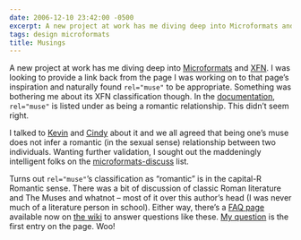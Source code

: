 ```yaml
---
date: 2006-12-10 23:42:00 -0500
excerpt: A new project at work has me diving deep into Microformats and XFN.
tags: design microformats
title: Musings
---
```


A new project at work has me diving deep into [Microformats](http://microformats.org/) and [XFN](http://gmpg.org/xfn/). I was looking to provide a link back from the page I was working on to that page’s inspiration and naturally found `rel="muse"` to be appropriate. Something was bothering me about its XFN classification though. In the [documentation](http://gmpg.org/xfn/11), `rel="muse"` is listed under as being a romantic relationship. This didn’t seem right.

I talked to [Kevin](http://lawver.net/) and [Cindy](http://cindyli.com/) about it and we all agreed that being one’s muse does not infer a romantic (in the sexual sense) relationship between two individuals. Wanting further validation, I sought out the maddeningly intelligent folks on the [microformats-discuss](http://microformats.org/discuss/) list.

Turns out `rel="muse"`’s classification as “romantic” is in the capital-R Romantic sense. There was a bit of discussion of classic Roman literature and The Muses and whatnot – most of it over this author’s head (I was never much of a literature person in school). Either way, there’s a [FAQ page](http://microformats.org/wiki/xfn-faq) available now on [the wiki](http://microformats.org/wiki/Main_Page) to answer questions like these. [My question](http://microformats.org/wiki/xfn-faq#Why_is_muse_in_the_romantic_category) is the first entry on the page. Woo!